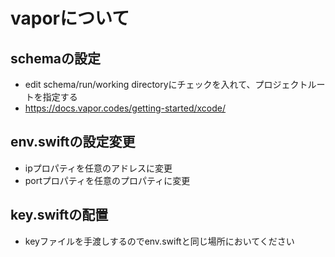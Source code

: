 #  vaporについて
## schemaの設定
- edit schema/run/working directoryにチェックを入れて、プロジェクトルートを指定する
- https://docs.vapor.codes/getting-started/xcode/

## env.swiftの設定変更
- ipプロパティを任意のアドレスに変更
- portプロパティを任意のプロパティに変更

## key.swiftの配置
- keyファイルを手渡しするのでenv.swiftと同じ場所においてください
